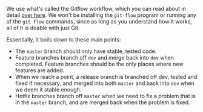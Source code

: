 We use what's called the Gitflow workflow, which you can read about in detail [over here](https://www.atlassian.com/git/tutorials/comparing-workflows/gitflow-workflow). We won't be installing the `git-flow` program or running any of the `git flow` commands, since as long as you understand how it works, all of it is doable with just Git.  

Essentially, it boils down to these main points:

- The `master` branch should only have stable, tested code.
- Feature branches branch off `dev` and merge back into `dev` when completed. Feature branches should be the only places where new features are added. 
- When we reach a point, a release branch is branched off dev, tested and fixed if necessary, and merged into both `master` and back into `dev` when we deem it stable enough.
- Hotfix branches branch off `master` when we need to fix a problem that is in the `master` branch, and are merged back when the problem is fixed.